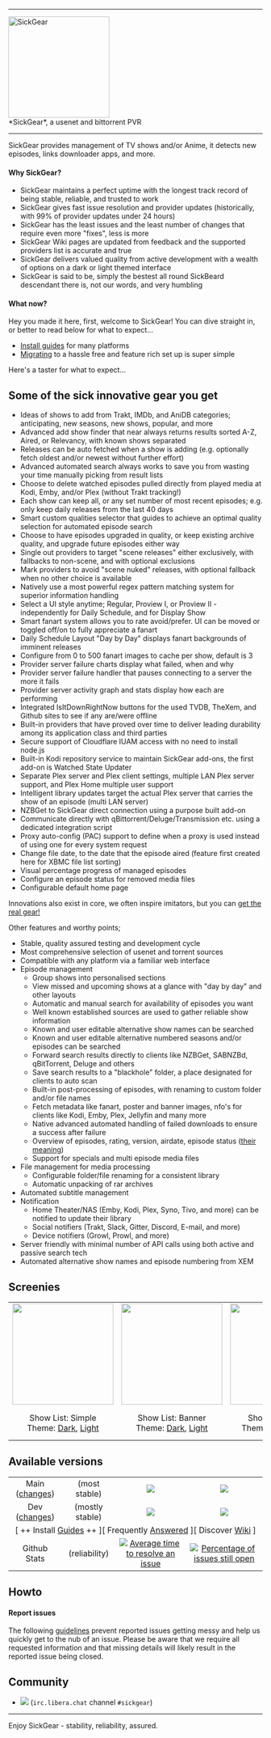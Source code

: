 <hr>
<div><a id="top"><img alt="SickGear" width="200" src="https://raw.githubusercontent.com/wiki/SickGear/SickGear.Wiki/images/SickGearLogo.png"></a></div>
*SickGear*, a usenet and bittorrent PVR
<hr>

SickGear provides management of TV shows and/or Anime, it detects new episodes, links downloader apps, and more.

#### Why SickGear?
* SickGear maintains a perfect uptime with the longest track record of being stable, reliable, and trusted to work
* SickGear gives fast issue resolution and provider updates (historically, with 99% of provider updates under 24 hours)
* SickGear has the least issues and the least number of changes that require even more "fixes", less is more
* SickGear Wiki pages are updated from feedback and the supported providers list is accurate and true
* SickGear delivers valued quality from active development with a wealth of options on a dark or light themed interface
* SickGear is said to be, simply the bestest all round SickBeard descendant there is, not our words, and very humbling

#### What now?
Hey you made it here, first, welcome to SickGear! You can dive straight in, or better to read below for what to expect...
* [Install guides](https://github.com/SickGear/SickGear/wiki/Installation-Instructions) for many platforms
* [Migrating](https://github.com/SickGear/SickGear/wiki/Install-SickGear-%5B0%5D-Migrate) to a hassle free and feature rich set up is super simple

Here's a taster for what to expect...

## Some of the sick innovative gear you get
* Ideas of shows to add from Trakt, IMDb, and AniDB categories; anticipating, new seasons, new shows, popular, and more
* Advanced add show finder that near always returns results sorted A-Z, Aired, or Relevancy, with known shows separated
* Releases can be auto fetched when a show is adding (e.g. optionally fetch oldest and/or newest without further effort)
* Advanced automated search always works to save you from wasting your time manually picking from result lists
* Choose to delete watched episodes pulled directly from played media at Kodi, Emby, and/or Plex (without Trakt tracking!)
* Each show can keep all, or any set number of most recent episodes; e.g. only keep daily releases from the last 40 days
* Smart custom qualities selector that guides to achieve an optimal quality selection for automated episode search
* Choose to have episodes upgraded in quality, or keep existing archive quality, and upgrade future episodes either way
* Single out providers to target "scene releases" either exclusively, with fallbacks to non-scene, and with optional exclusions
* Mark providers to avoid "scene nuked" releases, with optional fallback when no other choice is available
* Natively use a most powerful regex pattern matching system for superior information handling
* Select a UI style anytime; Regular, Proview I, or Proview II - independently for Daily Schedule, and for Display Show
* Smart fanart system allows you to rate avoid/prefer. UI can be moved or toggled off/on to fully appreciate a fanart
* Daily Schedule Layout "Day by Day" displays fanart backgrounds of imminent releases
* Configure from 0 to 500 fanart images to cache per show, default is 3
* Provider server failure charts display what failed, when and why
* Provider server failure handler that pauses connecting to a server the more it fails
* Provider server activity graph and stats display how each are performing
* Integrated IsItDownRightNow buttons for the used TVDB, TheXem, and Github sites to see if any are/were offline
* Built-in providers that have proved over time to deliver leading durability among its application class and third parties
* Secure support of Cloudflare IUAM access with no need to install node.js
* Built-in Kodi repository service to maintain SickGear add-ons, the first add-on is Watched State Updater
* Separate Plex server and Plex client settings, multiple LAN Plex server support, and Plex Home multiple user support
* Intelligent library updates target the actual Plex server that carries the show of an episode (multi LAN server)
* NZBGet to SickGear direct connection using a purpose built add-on
* Communicate directly with qBittorrent/Deluge/Transmission etc. using a dedicated integration script
* Proxy auto-config (PAC) support to define when a proxy is used instead of using one for every system request
* Change file date, to the date that the episode aired (feature first created here for XBMC file list sorting)
* Visual percentage progress of managed episodes
* Configure an episode status for removed media files
* Configurable default home page

Innovations also exist in core, we often inspire imitators, but you can [get the real gear!](https://github.com/SickGear/SickGear/wiki/Installation-Instructions)

Other features and worthy points;
* Stable, quality assured testing and development cycle
* Most comprehensive selection of usenet and torrent sources
* Compatible with any platform via a familiar web interface
* Episode management
  * Group shows into personalised sections
  * View missed and upcoming shows at a glance with "day by day" and other layouts
  * Automatic and manual search for availability of episodes you want
  * Well known established sources are used to gather reliable show information
  * Known and user editable alternative show names can be searched
  * Known and user editable alternative numbered seasons and/or episodes can be searched
  * Forward search results directly to clients like NZBGet, SABNZBd, qBitTorrent, Deluge and others
  * Save search results to a "blackhole" folder, a place designated for clients to auto scan
  * Built-in post-processing of episodes, with renaming to custom folder and/or file names
  * Fetch metadata like fanart, poster and banner images, nfo's for clients like Kodi, Emby, Plex, Jellyfin and many more
  * Native advanced automated handling of failed downloads to ensure a success after failure
  * Overview of episodes, rating, version, airdate, episode status ([their meaning](https://github.com/SickGear/SickGear/wiki/Status-Modes))
  * Support for specials and multi episode media files
* File management for media processing
  * Configurable folder/file renaming for a consistent library
  * Automatic unpacking of rar archives
* Automated subtitle management
* Notification
  * Home Theater/NAS (Emby, Kodi, Plex, Syno, Tivo, and more) can be notified to update their library
  * Social notifiers (Trakt, Slack, Gitter, Discord, E-mail, and more)
  * Device notifiers (Growl, Prowl, and more)
* Server friendly with minimal number of API calls using both active and passive search tech
* Automated alternative show names and episode numbering from XEM

## Screenies
<table><thead></thead><tbody>
<tr align="center">
  <td><a title="Show List - Layout: Simple" href="https://raw.githubusercontent.com/wiki/SickGear/SickGear/images/screenies/showlist-simple.jpg"><img src="https://raw.githubusercontent.com/wiki/SickGear/SickGear/images/screenies/showlist-simple-t.jpg" width="200"></a></td>
  <td><a title="Show List - Layout: Banner" href="https://raw.githubusercontent.com/wiki/SickGear/SickGear/images/screenies/showlist-banner.jpg"><img src="https://raw.githubusercontent.com/wiki/SickGear/SickGear/images/screenies/showlist-banner-t.jpg" width="200"></a></td>
  <td><a title="Show List - Layout: Poster" href="https://raw.githubusercontent.com/wiki/SickGear/SickGear/images/screenies/showlist-poster.jpg"><img src="https://raw.githubusercontent.com/wiki/SickGear/SickGear/images/screenies/showlist-poster-t.jpg" width="200"></a></td>
  <td><a title="Daily Schedule - Layout: Day by Day" href="https://raw.githubusercontent.com/wiki/SickGear/SickGear/images/screenies/episodeview-day-by-day.jpg"><img src="https://raw.githubusercontent.com/wiki/SickGear/SickGear/images/screenies/episodeview-day-by-day-t.jpg" width="200"></a></td>
  <td><a title="Daily Schedule - Layout: List" href="https://raw.githubusercontent.com/wiki/SickGear/SickGear/images/screenies/episodeview-list.jpg"><img src="https://raw.githubusercontent.com/wiki/SickGear/SickGear/images/screenies/episodeview-list-t.jpg" width="200"></a></td>
  <td><a title="Display Show" href="https://raw.githubusercontent.com/wiki/SickGear/SickGear/images/screenies/displayshow.jpg"><img src="https://raw.githubusercontent.com/wiki/SickGear/SickGear/images/screenies/displayshow-t.jpg" width="200"></a></td>
  <td><a title="Edit Show" href="https://raw.githubusercontent.com/wiki/SickGear/SickGear/images/screenies/editshow.mp4"><img src="https://raw.githubusercontent.com/wiki/SickGear/SickGear/images/screenies/editshow-t.jpg" width="200"></a></td>
</tr>
<tr align="center">
  <td>Show List: Simple<br />Theme: <a title="Theme Dark" href="https://raw.githubusercontent.com/wiki/SickGear/SickGear/images/screenies/showlist-simple.jpg">Dark</a>, <a title="Theme Light" href="https://raw.githubusercontent.com/wiki/SickGear/SickGear/images/screenies/showlist-simple-light.jpg">Light</a></td>
  <td>Show List: Banner<br />Theme: <a title="Theme Dark" href="https://raw.githubusercontent.com/wiki/SickGear/SickGear/images/screenies/showlist-banner.jpg">Dark</a>, <a title="Theme Light" href="https://raw.githubusercontent.com/wiki/SickGear/SickGear/images/screenies/showlist-banner-light.jpg">Light</a></td>
  <td>Show List: Poster<br />Theme: <a title="Theme Dark - Anime" href="https://raw.githubusercontent.com/wiki/SickGear/SickGear/images/screenies/showlist-poster.jpg">Dark</a>, <a title="Theme Dark 2" href="https://raw.githubusercontent.com/wiki/SickGear/SickGear/images/screenies/showlist-poster2.jpg">Dark 2</a></td>
  <td>Daily Schedule: Day by Day<br />Theme: <a title="Theme Dark" href="https://raw.githubusercontent.com/wiki/SickGear/SickGear/images/screenies/episodeview-day-by-day.jpg">Dark</a>, <a title="Theme Light" href="https://raw.githubusercontent.com/wiki/SickGear/SickGear/images/screenies/episodeview-day-by-day-light.jpg">Light</a></td>
  <td>Daily Schedule: List<br />Theme: <a title="Theme Dark" href="https://raw.githubusercontent.com/wiki/SickGear/SickGear/images/screenies/episodeview-list.jpg">Dark</a>, <a title="Theme Dark - Anime" href="https://raw.githubusercontent.com/wiki/SickGear/SickGear/images/screenies/episodeview-list2.jpg">Dark 2</a>, <a title="Theme Light" href="https://raw.githubusercontent.com/wiki/SickGear/SickGear/images/screenies/episodeview-list-light.jpg">Light</a></td>
  <td>Display Show<br />Theme: <a title="Theme Dark" href="https://raw.githubusercontent.com/wiki/SickGear/SickGear/images/screenies/displayshow.jpg">Dark</a>, <a title="Theme Light" href="https://raw.githubusercontent.com/wiki/SickGear/SickGear/images/screenies/displayshow-light.jpg">Light</a></td>
  <td>Edit Show<br />Theme: <a title="Theme Dark" href="https://raw.githubusercontent.com/wiki/SickGear/SickGear/images/screenies/editshow.mp4">Dark</a></td>
</tr>
</tbody>
</table>

## Available versions
<table><thead></thead><tbody>
<tr align="center">
  <td>Main (<a title="Main Changelog" href="../main/CHANGES.md">changes</a>)</td><td>(most stable)</td><td><a id="top" title=""><img src="https://raw.githubusercontent.com/wiki/SickGear/SickGear/images/badge-stability.png"></a></td><td><a id="top" title="Build Status: Stable = Terrific!"><img src="https://raw.githubusercontent.com/wiki/SickGear/SickGear/images/badge-stable.png"></a></td>
</tr>
<tr align="center">
  <td>Dev (<a title="Dev Changelog" href="../dev/CHANGES.md">changes</a>)</td><td>(mostly stable)</td><td><a id="top" title="Where some imitate"><img src="https://raw.githubusercontent.com/wiki/SickGear/SickGear/images/badge-innovate.png"></a></td><td><a title="Build Status: Passing = All good!" target="_blank" href="https://travis-ci.com/SickGear/SickGear"><img src="https://api.travis-ci.com/SickGear/SickGear.svg?branch=develop"></a></td>
</tr>
<tr align="center">
  <td colspan=5>[ ++ Install <a href="https://github.com/SickGear/SickGear/wiki/Installation-Instructions">Guides</a> ++ ][ Frequently <a href="https://github.com/SickGear/SickGear/wiki/Frequently-Answered-Questions">Answered</a> ][ Discover <a href="https://github.com/SickGear/SickGear/wiki">Wiki</a> ]</td>
</tr>
<tr align="center">
  <td>Github Stats</td><td>(reliability)</td><td><a href="http://isitmaintained.com/project/SickGear/SickGear" title="Average time to resolve an issue"><img title="Average time to resolve an issue" src="http://isitmaintained.com/badge/resolution/SickGear/SickGear.svg"></a></td><td><a href="http://isitmaintained.com/project/SickGear/SickGear" title="Percentage of issues still open"><img title="Percentage of issues still open" src="http://isitmaintained.com/badge/open/SickGear/SickGear.svg"></a></td>
</tr>
</tbody>
</table>

## Howto

#### Report issues
The following [guidelines](https://github.com/SickGear/SickGear/wiki/%5BHow-to%5D-Report-Issues) prevent reported issues getting messy and help us quickly get to the nub of an issue.  Please be aware that we require all requested information and that missing details will likely result in the reported issue being closed.

## Community
* <a name="libera"><img src="https://img.shields.io/badge/style-join%20chat-blue.svg?style=flat.svg&label=irc.libera.chat"></a>&nbsp;(`irc.libera.chat` channel `#sickgear`)

---
Enjoy SickGear - stability, reliability, assured.
